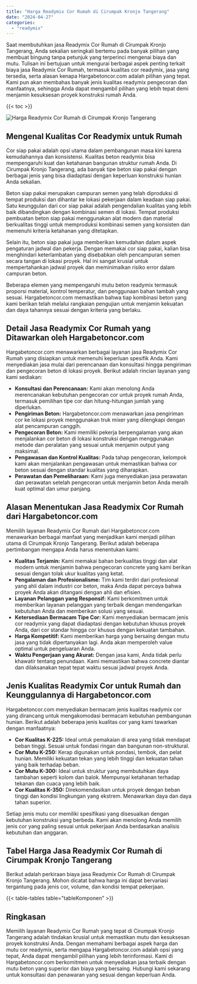```yaml
---
title: "Harga Readymix Cor Rumah di Cirumpak Kronjo Tangerang"
date: "2024-04-27"
categories: 
  - "readymix"
---
```



Saat membutuhkan jasa Readymix Cor Rumah di Cirumpak Kronjo Tangerang, Anda sekalian seringkali bertemu pada banyak pilihan yang membuat bingung tanpa petunjuk yang terperinci mengenai biaya dan mutu. Tulisan ini bertujuan untuk mengurai berbagai aspek penting terkait biaya jasa Readymix Cor Rumah, termasuk kualitas cor readymix, jasa yang tersedia, serta alasan kenapa Hargabetoncor.com adalah pilihan yang tepat. Kami pun akan membahas banyak jenis kualitas readymix pengecoran dan manfaatnya, sehingga Anda dapat mengambil pilihan yang lebih tepat demi menjamin kesuksesan proyek konstruksi rumah Anda.

{{< toc >}}

![Harga Readymix Cor Rumah di Cirumpak Kronjo Tangerang](https://hargareadymixid.github.io/hbc/readymix-hbc%20(37).png)

## Mengenal Kualitas Cor Readymix untuk Rumah

Cor siap pakai adalah opsi utama dalam pembangunan masa kini karena kemudahannya dan konsistensi. Kualitas beton readymix bisa mempengaruhi kuat dan ketahanan bangunan struktur rumah Anda. Di Cirumpak Kronjo Tangerang, ada banyak tipe beton siap pakai dengan berbagai jenis yang bisa diadaptasi dengan keperluan konstruksi hunian Anda sekalian.

Beton siap pakai merupakan campuran semen yang telah diproduksi di tempat produksi dan dihantar ke lokasi pekerjaan dalam keadaan siap pakai. Satu keunggulan dari cor siap pakai adalah pengendalian kualitas yang lebih baik dibandingkan dengan kombinasi semen di lokasi. Tempat produksi pembuatan beton siap pakai menggunakan alat modern dan material berkualitas tinggi untuk memproduksi kombinasi semen yang konsisten dan memenuhi kriteria ketahanan yang ditetapkan.

Selain itu, beton siap pakai juga memberikan kemudahan dalam aspek pengaturan jadwal dan pekerja. Dengan memakai cor siap pakai, kalian bisa menghindari keterlambatan yang disebabkan oleh pencampuran semen secara tangan di lokasi proyek. Hal ini sangat krusial untuk mempertahankan jadwal proyek dan meminimalkan risiko error dalam campuran beton.

Beberapa elemen yang mempengaruhi mutu beton readymix termasuk proporsi material, kontrol temperatur, dan penggunaan bahan tambah yang sesuai. Hargabetoncor.com memastikan bahwa tiap kombinasi beton yang kami berikan telah melalui rangkaian pengujian untuk menjamin kekuatan dan daya tahannya sesuai dengan kriteria yang berlaku.

## Detail Jasa Readymix Cor Rumah yang Ditawarkan oleh Hargabetoncor.com

Hargabetoncor.com menawarkan berbagai layanan jasa Readymix Cor Rumah yang disiapkan untuk memenuhi keperluan spesifik Anda. Kami menyediakan jasa mulai dari perencanaan dan konsultasi hingga pengiriman dan pengecoran beton di lokasi proyek. Berikut adalah rincian layanan yang kami sediakan:

- **Konsultasi dan Perencanaan:** Kami akan menolong Anda merencanakan kebutuhan pengecoran cor untuk proyek rumah Anda, termasuk pemilihan tipe cor dan hitung-hitungan jumlah yang diperlukan.
- **Pengiriman Beton:** Hargabetoncor.com menawarkan jasa pengiriman cor ke lokasi proyek menggunakan truk mixer yang dilengkapi dengan alat pencampuran canggih.
- **Pengecoran Beton:** Kami memiliki pekerja berpengalaman yang akan menjalankan cor beton di lokasi konstruksi dengan menggunakan metode dan peralatan yang sesuai untuk menjamin output yang maksimal.
- **Pengawasan dan Kontrol Kualitas:** Pada tahap pengecoran, kelompok kami akan menjalankan pengawasan untuk memastikan bahwa cor beton sesuai dengan standar kualitas yang diharapkan.
- **Perawatan dan Pemeliharaan:** Kami juga menyediakan jasa perawatan dan perawatan setelah pengecoran untuk menjamin beton Anda meraih kuat optimal dan umur panjang.

## Alasan Menentukan Jasa Readymix Cor Rumah dari Hargabetoncor.com

Memilih layanan Readymix Cor Rumah dari Hargabetoncor.com menawarkan berbagai manfaat yang menjadikan kami menjadi pilihan utama di Cirumpak Kronjo Tangerang. Berikut adalah beberapa pertimbangan mengapa Anda harus menentukan kami:

- **Kualitas Terjamin:** Kami memakai bahan berkualitas tinggi dan alat modern untuk menjamin bahwa pengecoran concrete yang kami berikan sesuai dengan tolak ukur kualitas yang ketat.
- **Pengalaman dan Profesionalisme:** Tim kami terdiri dari profesional yang ahli dalam industri cor beton, maka Anda dapat percaya bahwa proyek Anda akan ditangani dengan ahli dan efisien.
- **Layanan Pelanggan yang Responsif:** Kami berkomitmen untuk memberikan layanan pelanggan yang terbaik dengan mendengarkan kebutuhan Anda dan memberikan solusi yang sesuai.
- **Ketersediaan Bermacam Tipe Cor:** Kami menyediakan bermacam jenis cor readymix yang dapat diadaptasi dengan kebutuhan khusus proyek Anda, dari cor standar hingga cor khusus dengan kekuatan tambahan.
- **Harga Kompetitif:** Kami memberikan harga yang bersaing dengan mutu jasa yang tidak dipertanyakan lagi. Anda akan memperoleh value optimal untuk pengeluaran Anda.
- **Waktu Pengerjaan yang Akurat:** Dengan jasa kami, Anda tidak perlu khawatir tentang penundaan. Kami memastikan bahwa concrete diantar dan dilaksanakan tepat tepat waktu sesuai jadwal proyek Anda.

## Jenis Kualitas Readymix Cor untuk Rumah dan Keunggulannya di Hargabetoncor.com

Hargabetoncor.com menyediakan bermacam jenis kualitas readymix cor yang dirancang untuk mengakomodasi bermacam kebutuhan pembangunan hunian. Berikut adalah beberapa jenis kualitas cor yang kami tawarkan dengan manfaatnya:

- **Cor Kualitas K-225:** Ideal untuk pemakaian di area yang tidak mendapat beban tinggi. Sesuai untuk fondasi ringan dan bangunan non-struktural.
- **Cor Mutu K-250:** Kerap digunakan untuk pondasi, tembok, dan pelat hunian. Memiliki kekuatan tekan yang lebih tinggi dan kekuatan tahan yang baik terhadap beban.
- **Cor Mutu K-300:** Ideal untuk struktur yang membutuhkan daya tambahan seperti kolom dan balok. Mempunyai ketahanan terhadap tekanan dan cuaca yang lebih baik.
- **Cor Kualitas K-350:** Direkomendasikan untuk proyek dengan beban tinggi dan kondisi lingkungan yang ekstrem. Menawarkan daya dan daya tahan superior.

Setiap jenis mutu cor memiliki spesifikasi yang disesuaikan dengan kebutuhan konstruksi yang berbeda. Kami akan menolong Anda memilih jenis cor yang paling sesuai untuk pekerjaan Anda berdasarkan analisis kebutuhan dan anggaran.

## Tabel Harga Jasa Readymix Cor Rumah di Cirumpak Kronjo Tangerang

Berikut adalah perkiraan biaya jasa Readymix Cor Rumah di Cirumpak Kronjo Tangerang. Mohon dicatat bahwa harga ini dapat bervariasi tergantung pada jenis cor, volume, dan kondisi tempat pekerjaan.

{{< table-tables table="tableKomponen" >}}

## Ringkasan

Memilih layanan Readymix Cor Rumah yang tepat di Cirumpak Kronjo Tangerang adalah tindakan krusial untuk memastikan mutu dan kesuksesan proyek konstruksi Anda. Dengan memahami berbagai aspek harga dan mutu cor readymix, serta mengapa Hargabetoncor.com adalah opsi yang tepat, Anda dapat mengambil pilihan yang lebih terinformasi. Kami di Hargabetoncor.com berkomitmen untuk menyediakan jasa terbaik dengan mutu beton yang superior dan biaya yang bersaing. Hubungi kami sekarang untuk konsultasi dan penawaran yang sesuai dengan keperluan Anda.

